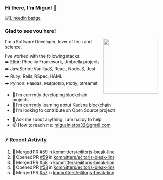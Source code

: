 ### Hi there, I'm Miguel 👋

<a href="https://linkedin.com/in/miguelnietoa/" target="_blank" rel="noopener noreferrer">
  <img src="https://img.shields.io/badge/-LinkedIn-0e76a8?style=flat-square&logo=Linkedin&logoColor=white" alt="Linkedin badge">
</a>
<!-- [![Website Badge](https://img.shields.io/badge/Website-3b5998?style=flat-square&logo=google-chrome&logoColor=white)](#notavailablenow#) 

<img src="https://i.imgur.com/tbrLrt5.gif" width=400 alt="Coding GIF" align="right"/>
-->


### Glad to see you here!
<a href="https://github.com/miguelnietoa"><img src="https://github-readme-stats.vercel.app/api?username=miguelnietoa&show_icons=true&hide_border=true&count_private=true&include_all_commits=true&theme=tokyonight" height="180em" align="right"/></a>
I'm a Software Developer, lover of tech and science. 

I've worked with the following stacks:\
➡️ Elixir: Phoenix Framework, Umbrella projects\
➡️ JavaScript: VanillaJS, React, NodeJS, Jest\
➡️ Ruby: Rails, RSpec, HAML\
➡️ Python: Pandas, Matplotlib, Plotly, Streamlit

- 🔭 I’m currently developing blockchain projects
- 🌱 I’m currently learning about Kadena blockchain
- 👯 I’m looking to contribute on Open Source projects
<!-- 
- 😄 I just finished a Machine Learning course! 
- 🤔 I’m looking for help with ...
-->
- 💬 Ask me about anything, I am happy to help
- 📫 How to reach me: miguelnietoa02@gmail.com


### ⚡ Recent Activity

<!--START_SECTION:activity-->
1. 🎉 Merged PR [#59](https://github.com/kommitters/editorjs-break-line/pull/59) in [kommitters/editorjs-break-line](https://github.com/kommitters/editorjs-break-line)
2. 💪 Opened PR [#59](https://github.com/kommitters/editorjs-break-line/pull/59) in [kommitters/editorjs-break-line](https://github.com/kommitters/editorjs-break-line)
3. 🎉 Merged PR [#58](https://github.com/kommitters/editorjs-break-line/pull/58) in [kommitters/editorjs-break-line](https://github.com/kommitters/editorjs-break-line)
4. 💪 Opened PR [#58](https://github.com/kommitters/editorjs-break-line/pull/58) in [kommitters/editorjs-break-line](https://github.com/kommitters/editorjs-break-line)
5. 🎉 Merged PR [#57](https://github.com/kommitters/editorjs-break-line/pull/57) in [kommitters/editorjs-break-line](https://github.com/kommitters/editorjs-break-line)
<!--END_SECTION:activity-->
